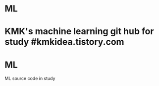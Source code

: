 # ML 
KMK's machine learning git hub
for study
#kmkidea.tistory.com
=======
# ML
ML source code in study
